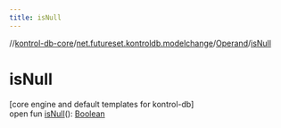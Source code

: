 ```yaml
---
title: isNull
---
```

//[kontrol-db-core](../../../index.html)/[net.futureset.kontroldb.modelchange](../index.html)/[Operand](index.html)/[isNull](is-null.html)



# isNull



[core engine and default templates for kontrol-db]\
open fun [isNull](is-null.html)(): [Boolean](https://kotlinlang.org/api/latest/jvm/stdlib/kotlin/-boolean/index.html)




